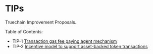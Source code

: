 # TIPs
Truechain Improvement Proposals.

Table of Contents:
- TIP-1 [Transaction gas fee paying agent mechanism](https://github.com/truechain/TIPs/blob/master/tip-1.md)
- TIP-2 [Incentive model to support asset-backed token transactions](https://github.com/truechain/TIPs/blob/master/tip-2.md)